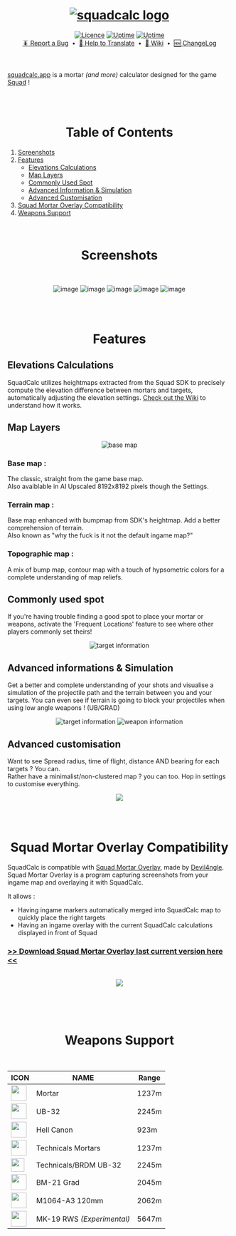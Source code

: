 
<h1 align="center">
    <a href="https://squadcalc.app">
      <img src="./src/img/github/logo.webp" alt="squadcalc logo">
    </a>
</h1>

<div align="center">
    <a href="https://github.com/sh4rkman/SquadCalc?tab=MIT-1-ov-file#readme">  
      <img src="https://img.shields.io/github/license/Naereen/StrapDown.js.svg?style=for-the-badge" alt="Licence"></a>
    <a href="https://squadcalc.app">  
      <img src="https://up.sharkman.info/api/badge/3/uptime/24?style=for-the-badge" alt="Uptime"></a>
    <a href="https://buymeacoffee.com/sharkman">  
      <img src="https://img.shields.io/badge/Buy%20Me%20a%20Coffee-b12222?style=for-the-badge&logo=buy-me-a-coffee&logoColor=white" alt="Uptime"></a>
</div>

<div align="center">
    <a href="https://github.com/sh4rkman/SquadCalc/issues/new">🪳 Report a Bug</a> &nbsp;&bull;&nbsp;
    <a href="https://github.com/sh4rkman/SquadCalc/wiki/Translating-SquadCalc"> 📜 Help to Translate</a> &nbsp;&bull;&nbsp;
    <a href="https://github.com/sh4rkman/SquadCalc/wiki">📖 Wiki</a> &nbsp;&bull;&nbsp;
    <a href="https://github.com/sh4rkman/SquadCalc/blob/master/CHANGELOG.md">🆕 ChangeLog</a>
</div>

</br>
</br>



[squadcalc.app](https://squadcalc.app/) is a mortar *(and more)* calculator designed for the game <a href="https://joinsquad.com/">Squad</a> !  

</br>
</br>

# <div align="center">Table of Contents</div>
1. [Screenshots](#screenshots)
2. [Features](#features)
   - [Elevations Calculations](#elevations-calculations)
   - [Map Layers](#map-layers)
   - [Commonly Used Spot](#commonly-used-spot)
   - [Advanced Information & Simulation](#advanced-informations--simulation)
   - [Advanced Customisation](#advanced-customisation)
3. [Squad Mortar Overlay Compatibility](#squad-mortar-overlay-compatibility)
4. [Weapons Support](#map--weapons-support)


</br>
 
# <div align="center">Screenshots</div>

</br>

<div align="center">

  ![image](./src/img/github/desktop_ui_1.webp)
  ![image](./src/img/github/desktop_ui_2.webp)
  ![image](./src/img/github/desktop_ui_3.webp)
  ![image](./src/img/github/desktop_ui_4.webp)
  ![image](./src/img/github/desktop_ui_0.webp)

</div>

</br></br>

# <div align="center">Features</div>


## **Elevations Calculations**

SquadCalc utilizes heightmaps extracted from the Squad SDK to precisely compute the elevation difference between mortars and targets, automatically adjusting the elevation settings. [Check out the Wiki](https://github.com/sh4rkman/SquadCalc/wiki/Deducing-Altitude) to understand how it works.


## **Map Layers**

<div align="center">
  <picture>
    <img src="./src/img/github/layers.webp" alt="base map">
  </picture>
</div>

### Base map :
The classic, straight from the game base map.  
Also avaiblable in AI Upscaled 8192x8192 pixels though the Settings. 

### Terrain map :
Base map enhanced with bumpmap from SDK's heightmap. Add a better comprehension of terrain.  
Also known as "why the fuck is it not the default ingame map?"

### Topographic map :
A mix of bump map, contour map with a touch of hypsometric colors for a complete understanding of map reliefs.


## **Commonly used spot**

If you're having trouble finding a good spot to place your mortar or weapons, activate the 'Frequent Locations' feature to see where other players commonly set theirs!

<div align="center">
  <picture>
    <img src="./src/img/github/heatmap.webp" alt="target information">
  </picture>
</div>

## **Advanced informations & Simulation**

Get a better and complete understanding of your shots and visualise a simulation of the projectile path and the terrain between you and your targets. 
You can even see if terrain is going to block your projectiles when using low angle weapons ! (UB/GRAD) 

<div align="center">
  <picture>
    <img src="./src/img/github/simulation.webp" alt="target information">
  </picture>
  <picture>
    <img src="./src/img/github/weaponInformation.webp" alt="weapon information">
  </picture>
</div>

## **Advanced customisation**

Want to see Spread radius, time of flight, distance AND bearing for each targets ? You can.  
Rather have a minimalist/non-clustered map ? you can too. Hop in settings to customise everything.

<div align="center">
  <picture>
      <img src="./src/img/github/settings.webp">
  </picture>
</div>


</br></br>
# <div align="center">Squad Mortar Overlay Compatibility</div>

SquadCalc is compatible with [Squad Mortar Overlay](https://github.com/Devil4ngle/SquadMortarOverlay), made by [Devil4ngle](https://github.com/Devil4ngle).  
Squad Mortar Overlay is a program capturing screenshots from your ingame map and overlaying it with SquadCalc.  

It allows :
* Having ingame markers automatically merged into SquadCalc map to quickly place the right targets
* Having an ingame overlay with the current SquadCalc calculations displayed in front of Squad

### [>> Download Squad Mortar Overlay last current version here <<](https://github.com/Devil4ngle/SquadMortarOverlay/releases)

</br>

<div align="center">
  <picture>
      <img src="./src/img/github/squadmortaroverlay.webp">
  </picture>
</div>



</br></br></br>
# <div align="center">Weapons Support</div>
</br>

|ICON |       **NAME**   | Range |
|--------|-------|-------|
|<img height="35" src="./src/img/icons/mortar.png">| Mortar | 1237m |
|<img height="35" src="./src/img/icons/ub32_deployable.png">| UB-32 | 2245m |
|<img height="35" src="./src/img/icons/hellcannon_white.png">| Hell Canon | 923m |
|<img height="35" src="./src/img/icons/technical_mortar_white.png">| Technicals Mortars | 1237m |
|<img height="30" src="./src/img/icons/ub32_white.png">| Technicals/BRDM UB-32 | 2245m |
|<img height="35" src="./src/img/icons/mlrs_white.png">| BM-21 Grad | 2045m |
|<img height="35" src="./src/img/icons/m113a3_white.png">| M1064-A3 120mm | 2062m |
|<img height="35" src="./src/img/icons/mk19_rws_white.png">| MK-19 RWS *(Experimental)* | 5647m |  